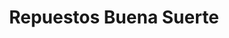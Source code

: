 ---
title: "Repuestos Buena Suerte"
url: /santo-domingo/repuestos-buena-suerte/
shop: piezas de automóviles
---